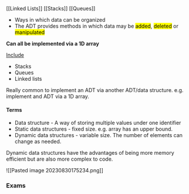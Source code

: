 [[Linked Lists]] [[Stacks]] [[Queues]] 

- Ways in which data can be organized
- The ADT provides methods in which data may be <mark class="hltr-purple">added</mark>, <mark class="hltr-blue">deleted</mark> or <mark class="hltr-green">manipulated</mark>

**Can all be implemented via a 1D array**

<u>Include</u>
- Stacks
- Queues
- Linked lists

Really common to implement an ADT via another ADT/data structure.
e.g. implement and ADT via a 1D array.

#### Terms
- Data structure - A way of storing multiple values under one identifier
- Static data structures - fixed size. e.g. array has an upper bound.
- Dynamic data structures - variable size. The number of elements can change as needed.

Dynamic data structures have the advantages of being more memory efficient but are also more complex to code.

![[Pasted image 20230830175234.png]]


### Exams
